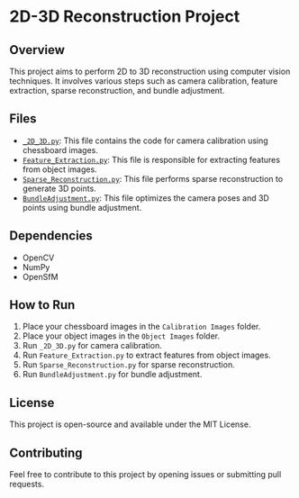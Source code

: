 # 2D-3D Reconstruction Project

## Overview

This project aims to perform 2D to 3D reconstruction using computer vision techniques. It involves various steps such as camera calibration, feature extraction, sparse reconstruction, and bundle adjustment.

## Files

- [`_2D_3D.py`](https://github.com/AtharavJadhav/2D-3D/blob/main/_2D_3D.py): This file contains the code for camera calibration using chessboard images.
- [`Feature_Extraction.py`](https://github.com/AtharavJadhav/2D-3D/blob/main/Feature_Extraction.py): This file is responsible for extracting features from object images.
- [`Sparse_Reconstruction.py`](https://github.com/AtharavJadhav/2D-3D/blob/main/Sparse_Reconstruction.py): This file performs sparse reconstruction to generate 3D points.
- [`BundleAdjustment.py`](https://github.com/AtharavJadhav/2D-3D/blob/main/BundleAdjustment.py): This file optimizes the camera poses and 3D points using bundle adjustment.

## Dependencies

- OpenCV
- NumPy
- OpenSfM

## How to Run

1. Place your chessboard images in the `Calibration Images` folder.
2. Place your object images in the `Object Images` folder.
3. Run `_2D_3D.py` for camera calibration.
4. Run `Feature_Extraction.py` to extract features from object images.
5. Run `Sparse_Reconstruction.py` for sparse reconstruction.
6. Run `BundleAdjustment.py` for bundle adjustment.

## License

This project is open-source and available under the MIT License.

## Contributing

Feel free to contribute to this project by opening issues or submitting pull requests.

